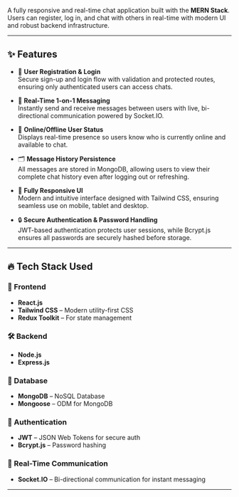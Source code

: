 A fully responsive and real-time chat application built with the **MERN Stack**. Users can register, log in, and chat with others in real-time with modern UI and robust backend infrastructure.

---

## ✨ Features

- 🔐 **User Registration & Login**  
  Secure sign-up and login flow with validation and protected routes, ensuring only authenticated users can access chats.

- 💬 **Real-Time 1-on-1 Messaging**  
  Instantly send and receive messages between users with live, bi-directional communication powered by Socket.IO.

- 👥 **Online/Offline User Status**  
  Displays real-time presence so users know who is currently online and available to chat.

- 🗂️ **Message History Persistence**  
  All messages are stored in MongoDB, allowing users to view their complete chat history even after logging out or refreshing.

- 📱 **Fully Responsive UI**  
  Modern and intuitive interface designed with Tailwind CSS, ensuring seamless use on mobile, tablet and desktop.

- 🔒 **Secure Authentication & Password Handling**  
  JWT-based authentication protects user sessions, while Bcrypt.js ensures all passwords are securely hashed before storage.
---


## 🔥 Tech Stack Used

### 🚀 Frontend
- **React.js**
- **Tailwind CSS** – Modern utility-first CSS
- **Redux Toolkit** – For state management

### 🛠 Backend
- **Node.js**
- **Express.js**

### 💾 Database
- **MongoDB** – NoSQL Database
- **Mongoose** – ODM for MongoDB

### 🔐 Authentication
- **JWT** – JSON Web Tokens for secure auth
- **Bcrypt.js** – Password hashing

### 🧠 Real-Time Communication
- **Socket.IO** – Bi-directional communication for instant messaging

---


